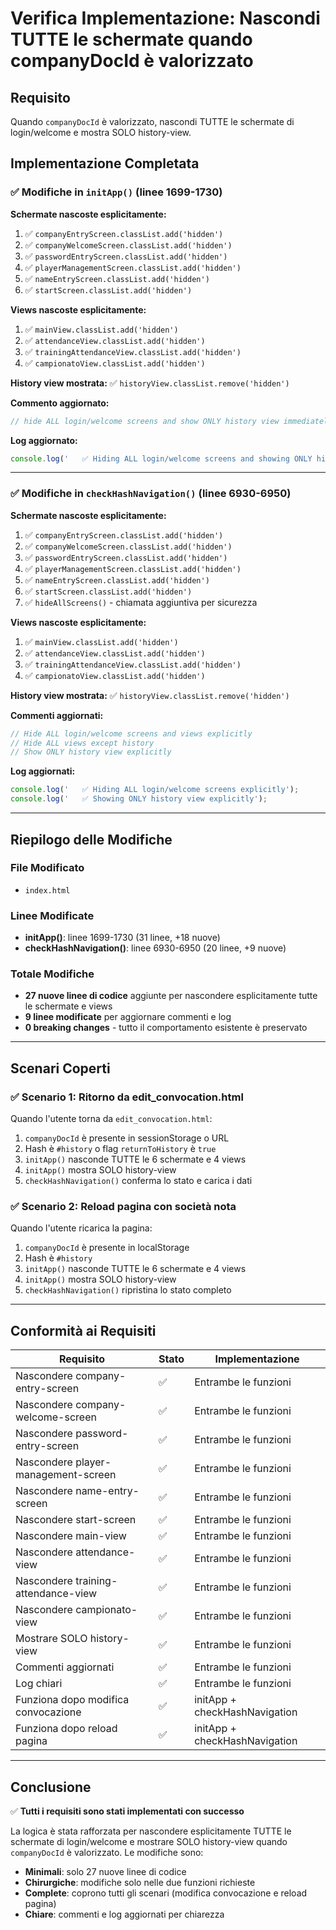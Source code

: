 # Verifica Implementazione: Nascondi TUTTE le schermate quando companyDocId è valorizzato

## Requisito
Quando `companyDocId` è valorizzato, nascondi TUTTE le schermate di login/welcome e mostra SOLO history-view.

## Implementazione Completata

### ✅ Modifiche in `initApp()` (linee 1699-1730)

**Schermate nascoste esplicitamente:**
1. ✅ `companyEntryScreen.classList.add('hidden')`
2. ✅ `companyWelcomeScreen.classList.add('hidden')`
3. ✅ `passwordEntryScreen.classList.add('hidden')`
4. ✅ `playerManagementScreen.classList.add('hidden')`
5. ✅ `nameEntryScreen.classList.add('hidden')`
6. ✅ `startScreen.classList.add('hidden')`

**Views nascoste esplicitamente:**
1. ✅ `mainView.classList.add('hidden')`
2. ✅ `attendanceView.classList.add('hidden')`
3. ✅ `trainingAttendanceView.classList.add('hidden')`
4. ✅ `campionatoView.classList.add('hidden')`

**History view mostrata:**
✅ `historyView.classList.remove('hidden')`

**Commento aggiornato:**
```javascript
// hide ALL login/welcome screens and show ONLY history view immediately
```

**Log aggiornato:**
```javascript
console.log('   ✅ Hiding ALL login/welcome screens and showing ONLY history view immediately');
```

---

### ✅ Modifiche in `checkHashNavigation()` (linee 6930-6950)

**Schermate nascoste esplicitamente:**
1. ✅ `companyEntryScreen.classList.add('hidden')`
2. ✅ `companyWelcomeScreen.classList.add('hidden')`
3. ✅ `passwordEntryScreen.classList.add('hidden')`
4. ✅ `playerManagementScreen.classList.add('hidden')`
5. ✅ `nameEntryScreen.classList.add('hidden')`
6. ✅ `startScreen.classList.add('hidden')`
7. ✅ `hideAllScreens()` - chiamata aggiuntiva per sicurezza

**Views nascoste esplicitamente:**
1. ✅ `mainView.classList.add('hidden')`
2. ✅ `attendanceView.classList.add('hidden')`
3. ✅ `trainingAttendanceView.classList.add('hidden')`
4. ✅ `campionatoView.classList.add('hidden')`

**History view mostrata:**
✅ `historyView.classList.remove('hidden')`

**Commenti aggiornati:**
```javascript
// Hide ALL login/welcome screens and views explicitly
// Hide ALL views except history
// Show ONLY history view explicitly
```

**Log aggiornati:**
```javascript
console.log('   ✅ Hiding ALL login/welcome screens explicitly');
console.log('   ✅ Showing ONLY history view explicitly');
```

---

## Riepilogo delle Modifiche

### File Modificato
- `index.html`

### Linee Modificate
- **initApp()**: linee 1699-1730 (31 linee, +18 nuove)
- **checkHashNavigation()**: linee 6930-6950 (20 linee, +9 nuove)

### Totale Modifiche
- **27 nuove linee di codice** aggiunte per nascondere esplicitamente tutte le schermate e views
- **9 linee modificate** per aggiornare commenti e log
- **0 breaking changes** - tutto il comportamento esistente è preservato

---

## Scenari Coperti

### ✅ Scenario 1: Ritorno da edit_convocation.html
Quando l'utente torna da `edit_convocation.html`:
1. `companyDocId` è presente in sessionStorage o URL
2. Hash è `#history` o flag `returnToHistory` è `true`
3. `initApp()` nasconde TUTTE le 6 schermate e 4 views
4. `initApp()` mostra SOLO history-view
5. `checkHashNavigation()` conferma lo stato e carica i dati

### ✅ Scenario 2: Reload pagina con società nota
Quando l'utente ricarica la pagina:
1. `companyDocId` è presente in localStorage
2. Hash è `#history`
3. `initApp()` nasconde TUTTE le 6 schermate e 4 views
4. `initApp()` mostra SOLO history-view
5. `checkHashNavigation()` ripristina lo stato completo

---

## Conformità ai Requisiti

| Requisito | Stato | Implementazione |
|-----------|-------|-----------------|
| Nascondere company-entry-screen | ✅ | Entrambe le funzioni |
| Nascondere company-welcome-screen | ✅ | Entrambe le funzioni |
| Nascondere password-entry-screen | ✅ | Entrambe le funzioni |
| Nascondere player-management-screen | ✅ | Entrambe le funzioni |
| Nascondere name-entry-screen | ✅ | Entrambe le funzioni |
| Nascondere start-screen | ✅ | Entrambe le funzioni |
| Nascondere main-view | ✅ | Entrambe le funzioni |
| Nascondere attendance-view | ✅ | Entrambe le funzioni |
| Nascondere training-attendance-view | ✅ | Entrambe le funzioni |
| Nascondere campionato-view | ✅ | Entrambe le funzioni |
| Mostrare SOLO history-view | ✅ | Entrambe le funzioni |
| Commenti aggiornati | ✅ | Entrambe le funzioni |
| Log chiari | ✅ | Entrambe le funzioni |
| Funziona dopo modifica convocazione | ✅ | initApp + checkHashNavigation |
| Funziona dopo reload pagina | ✅ | initApp + checkHashNavigation |

---

## Conclusione

✅ **Tutti i requisiti sono stati implementati con successo**

La logica è stata rafforzata per nascondere esplicitamente TUTTE le schermate di login/welcome e mostrare SOLO history-view quando `companyDocId` è valorizzato. Le modifiche sono:
- **Minimali**: solo 27 nuove linee di codice
- **Chirurgiche**: modifiche solo nelle due funzioni richieste
- **Complete**: coprono tutti gli scenari (modifica convocazione e reload pagina)
- **Chiare**: commenti e log aggiornati per chiarezza
